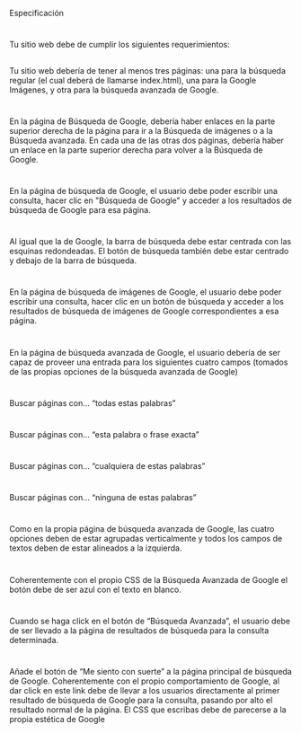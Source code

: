 Especificación
#
Tu sitio web debe de cumplir los siguientes requerimientos:
##
Tu sitio web debería de tener al menos tres páginas: una para la búsqueda regular (el cual deberá de llamarse index.html), una para la Google Imágenes, y otra para la búsqueda avanzada de Google.
#
En la página de Búsqueda de Google, debería haber enlaces en la parte superior derecha de la página para ir a la Búsqueda de imágenes o a la Búsqueda avanzada. En cada una de las otras dos páginas, debería haber un enlace en la parte superior derecha para volver a la Búsqueda de Google.
#
En la página de búsqueda de Google, el usuario debe poder escribir una consulta, hacer clic en "Búsqueda de Google" y acceder a los resultados de búsqueda de Google para esa página.
#
Al igual que la de Google, la barra de búsqueda debe estar centrada con las esquinas redondeadas. El botón de búsqueda también debe estar centrado y debajo de la barra de búsqueda.
#
En la página de búsqueda de imágenes de Google, el usuario debe poder escribir una consulta, hacer clic en un botón de búsqueda y acceder a los resultados de búsqueda de imágenes de Google correspondientes a esa página.
#
En la página de búsqueda avanzada de Google, el usuario debería de ser capaz de proveer una entrada para los siguientes cuatro campos (tomados de las propias opciones de la búsqueda avanzada de Google)
#
Buscar páginas con… “todas estas palabras”
#
Buscar páginas con… “esta palabra o frase exacta”
#
Buscar páginas con… “cualquiera de estas palabras”
#
Buscar páginas con… “ninguna de estas palabras”
#
Como en la propia página de búsqueda avanzada de Google, las cuatro opciones deben de estar agrupadas verticalmente y todos los campos de textos deben de estar alineados a la izquierda.
#
Coherentemente con el propio CSS de la Búsqueda Avanzada de Google el botón debe de ser azul con el texto en blanco.
#
Cuando se haga click en el botón de “Búsqueda Avanzada”, el usuario debe de ser llevado a la página de resultados de búsqueda para la consulta determinada.
#
Añade el botón de “Me siento con suerte” a la página principal de búsqueda de Google. Coherentemente con el propio comportamiento de Google, al dar click en este link debe de llevar a los usuarios directamente al primer resultado de búsqueda de Google para la consulta, pasando por alto el resultado normal de la página.
El CSS que escribas debe de parecerse a la propia estética de Google
